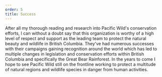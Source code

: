 ```yaml
---
order: 5
title: Success
---
```


After all my thorough reading and research into Pacific Wild's conservation efforts, I can without a doubt say that this organization is worthy of a high level of respect and support as the leading team to protect the natural beauty and wildlife in British Columbia. They've had numerous successes with their campaigns gaining recognition around the world which has led to multiple changes in legislation and conservation efforts within British Columbia and specifically the Great Bear Rainforest. In the years to come I hope to see Pacific Wild still on the frontline working to protect a multitude of natural regions and wildlife species in danger from human activities. 

